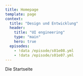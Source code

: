 ```yaml
---
title: Homepage
template: page
context:
  title: "Design und Entwicklung"
  header:
    title: "UI engineering"
    type: "main"
    hero: true
  episodes:
    - !data /episode/s01e08.yml
    - !data /episode/s01e07.yml
---
```

Die Startseite
